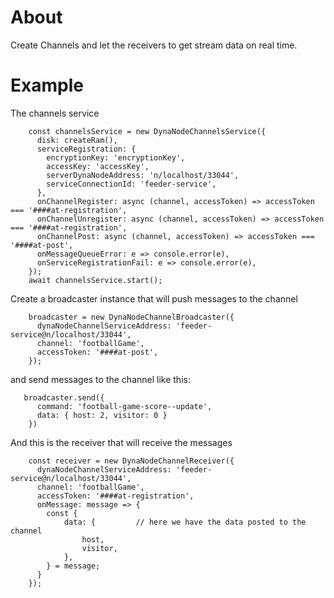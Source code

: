 # About

Create Channels and let the receivers to get stream data on real time.

# Example

The channels service

```
    const channelsService = new DynaNodeChannelsService({
      disk: createRam(),
      serviceRegistration: {
        encryptionKey: 'encryptionKey',
        accessKey: 'accessKey',
        serverDynaNodeAddress: 'n/localhost/33044',
        serviceConnectionId: 'feeder-service',
      },
      onChannelRegister: async (channel, accessToken) => accessToken === '####at-registration',
      onChannelUnregister: async (channel, accessToken) => accessToken === '####at-registration',
      onChannelPost: async (channel, accessToken) => accessToken === '####at-post',
      onMessageQueueError: e => console.error(e),
      onServiceRegistrationFail: e => console.error(e),
    });
    await channelsService.start();

```

Create a broadcaster instance that will push messages to the channel

```
    broadcaster = new DynaNodeChannelBroadcaster({
      dynaNodeChannelServiceAddress: 'feeder-service@n/localhost/33044',
      channel: 'footballGame',
      accessToken: '####at-post',
    });
```

and send messages to the channel like this:

```
   broadcaster.send({
      command: 'football-game-score--update',
      data: { host: 2, visitor: 0 }
    })
```

And this is the receiver that will receive the messages

```
    const receiver = new DynaNodeChannelReceiver({
      dynaNodeChannelServiceAddress: 'feeder-service@n/localhost/33044',
      channel: 'footballGame',
      accessToken: '####at-registration',
      onMessage: message => {
        const {
            data: {         // here we have the data posted to the channel
                host,
                visitor,
            },
        } = message;
      }
    });

```

